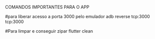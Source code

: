 COMANDOS IMPORTANTES PARA O APP

#para liberar acesso a porta 3000 pelo emulador
    adb reverse tcp:3000 tcp:3000

#Para limpar e conseguir zipar
    flutter clean